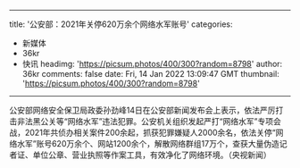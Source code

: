 
---
title: '公安部：2021年关停620万余个网络水军账号'
categories: 
 - 新媒体
 - 36kr
 - 快讯
headimg: 'https://picsum.photos/400/300?random=8798'
author: 36kr
comments: false
date: Fri, 14 Jan 2022 13:09:47 GMT
thumbnail: 'https://picsum.photos/400/300?random=8798'
---

<div>   
公安部网络安全保卫局政委孙劲峰14日在公安部新闻发布会上表示，依法严厉打击非法黑公关等“网络水军”违法犯罪。公安机关组织发起严打“网络水军”专项会战，2021年共侦办相关案件200余起，抓获犯罪嫌疑人2000余名，依法关停“网络水军”账号620万余个、网站1200余个，解散网络群组17万个，查获大量伪造记者证、单位公章、营业执照等作案工具，有效净化了网络环境。（央视新闻）  
</div>
            